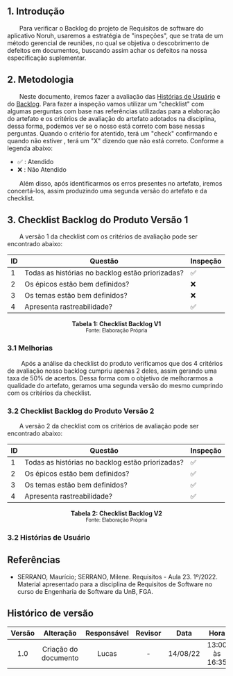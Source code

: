 ## 1. Introdução

&emsp;&emsp;Para verificar o Backlog do projeto de Requisitos de software do aplicativo Noruh, usaremos a estratégia de "inspeções", que se trata de um método gerencial de reuniões, no qual se objetiva o descobrimento de defeitos em documentos, buscando assim achar os defeitos na nossa especificação suplementar.

## 2. Metodologia

&emsp;&emsp;Neste documento, iremos fazer a avaliação das [Histórias de Usuário](../../modelagem/historiasDeUsuario.md) e do [Backlog](../../modelagem/backlog.md). Para fazer a inspeção vamos utilizar um "checklist" com algumas perguntas com base nas referências utilizadas para a elaboração do artefato e os critérios de avaliação do artefato adotados na disciplina, dessa forma, podemos ver se o nosso está correto com base nessas perguntas. Quando o critério for atentido, terá um "check" confirmando e quando não estiver , terá um "X" dizendo que não está correto. Conforme a legenda abaixo:

- ✅ : Atendido
- ❌ : Não Atendido

&emsp;&emsp;Além disso, após identificarmos os erros presentes no artefato, iremos concertá-los, assim produzindo uma segunda versão do artefato e da checklist.

## 3. Checklist Backlog do Produto Versão 1
&emsp;&emsp;A versão 1 da checklist com os critérios de avaliação pode ser encontrado abaixo:

|ID|Questão| Inspeção |
|-----------|-------------|-------------|
| 1 | Todas as histórias no backlog estão priorizadas?| ✅|
| 2 | Os épicos estão bem definidos?|❌|
| 3 | Os temas estão bem definidos?|❌|
| 4 | Apresenta rastreabilidade?|✅|

<figcaption align='center'>
    <b>Tabela 1: Checklist Backlog V1 </b>
    <br><small> Fonte: Elaboração Própria </small>
</figcaption>

### 3.1 Melhorias
&emsp;&emsp; Após a análise da checklist do produto verificamos que dos 4 critérios de avaliação nosso backlog cumpriu apenas 2 deles, assim gerando uma taxa de 50% de acertos. Dessa forma com o objetivo de melhorarmos a qualidade do artefato, geramos uma segunda versão do mesmo cumprindo com os critérios da checklist.

### 3.2 Checklist Backlog do Produto Versão 2
&emsp;&emsp;A versão 2 da checklist com os critérios de avaliação pode ser encontrado abaixo:

|ID|Questão| Inspeção |
|-----------|-------------|-------------|
| 1 | Todas as histórias no backlog estão priorizadas? |✅|
| 2 | Os épicos estão bem definidos?|✅|
| 3 | Os temas estão bem definidos?|✅|
| 4 | Apresenta rastreabilidade?|✅|

<figcaption align='center'>
    <b>Tabela 2: Checklist Backlog V2 </b>
    <br><small> Fonte: Elaboração Própria </small>
</figcaption>

### 3.2 Histórias de Usuário

## Referências
- SERRANO, Maurício; SERRANO, Milene. Requisitos - Aula 23. 1º/2022. Material apresentado para a disciplina de Requisitos de Software no curso de Engenharia de Software da UnB, FGA.

## Histórico de versão
| Versão |      Alteração      | Responsável |           Revisor            |   Data   | Hora  |
| :----: | :-----------------: | :---------: | :--------------------------: | :------: | :------: |
|  1.0   |      Criação do documento          |    Lucas   |-               | 14/08/22 |13:00 às 16:35 |
